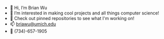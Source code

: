 - 👋 Hi, I’m Brian Wu
- 👀 I’m interested in making cool projects and all things computer science!
- 📌 Check out pinned repositories to see what I'm working on!
- 📫 briawu@umich.edu
- 📲 (734)-657-1905

<!---
briwu/briwu is a ✨ special ✨ repository because its `README.md` (this file) appears on your GitHub profile.
You can click the Preview link to take a look at your changes.
--->
